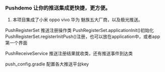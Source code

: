 ###  Pushdemo 让你的推送集成更快捷，更方便。

1. 本项目集成了小米 oppo vivo 华为 魅族五大厂商，以及极光推送。

PushRegisterSet 推送注册操作类
PushRegisterSet.applicationInit()初始化
PushRegisterSet.registerInitPush()注册，也可以放在application中，或者app第一个界面

PushReceiveService 推送注册结果就收类，还有推送事件到达类


push_config.gradle 配置各大推送平台key
